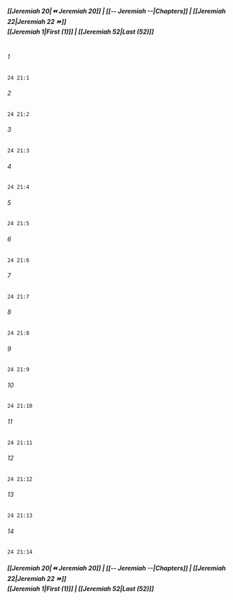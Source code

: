 
##### **[[Jeremiah 20|⏪ Jeremiah 20]] | [[-- Jeremiah --|Chapters]] | [[Jeremiah 22|Jeremiah 22 ⏩]]**<br>**[[Jeremiah 1|First (1)]] | [[Jeremiah 52|Last (52)]]**<br><br>

###### 1
``` verse
24 21:1
```
###### 2
``` verse
24 21:2
```
###### 3
``` verse
24 21:3
```
###### 4
``` verse
24 21:4
```
###### 5
``` verse
24 21:5
```
###### 6
``` verse
24 21:6
```
###### 7
``` verse
24 21:7
```
###### 8
``` verse
24 21:8
```
###### 9
``` verse
24 21:9
```
###### 10
``` verse
24 21:10
```
###### 11
``` verse
24 21:11
```
###### 12
``` verse
24 21:12
```
###### 13
``` verse
24 21:13
```
###### 14
``` verse
24 21:14
```

##### **[[Jeremiah 20|⏪ Jeremiah 20]] | [[-- Jeremiah --|Chapters]] | [[Jeremiah 22|Jeremiah 22 ⏩]]**<br>**[[Jeremiah 1|First (1)]] | [[Jeremiah 52|Last (52)]]**
